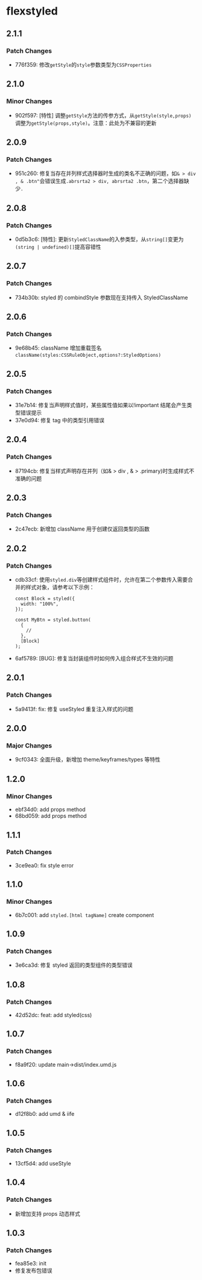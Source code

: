 # flexstyled

## 2.1.1

### Patch Changes

- 776f359: 修改`getStyle`的`style`参数类型为`CSSProperties`

## 2.1.0

### Minor Changes

- 902f597: [特性] 调整`getStyle`方法的传参方式，从`getStyle(style,props)`调整为`getStyle(props,style)`。注意：此处为不兼容的更新

## 2.0.9

### Patch Changes

- 951c260: 修复当存在并列样式选择器时生成的类名不正确的问题，如`& > div , & .btn"`会错误生成`.abrsrta2 > div, abrsrta2 .btn`，第二个选择器缺少`.`

## 2.0.8

### Patch Changes

- 0d5b3c6: [特性]: 更新`StyledClassName`的入参类型，从`string[]`变更为`(string | undefined)[]`提高容错性

## 2.0.7

### Patch Changes

- 734b30b: styled 的 combindStyle 参数现在支持传入 StyledClassName

## 2.0.6

### Patch Changes

- 9e68b45: className 增加重载签名`className(styles:CSSRuleObject,options?:StyledOptions)`

## 2.0.5

### Patch Changes

- 31e7b14: 修复当声明样式值时，某些属性值如果以!important 结尾会产生类型错误提示
- 37e0d94: 修复 tag 中的类型引用错误

## 2.0.4

### Patch Changes

- 87194cb: 修复当样式声明存在并列（如& > div , & > .primary)时生成样式不准确的问题

## 2.0.3

### Patch Changes

- 2c47ecb: 新增加 className 用于创建仅返回类型的函数

## 2.0.2

### Patch Changes

- cdb33cf: 使用`styled.div`等创建样式组件时，允许在第二个参数传入需要合并的样式对象，请参考以下示例：

  ```tsx
  const Block = styled({
    width: "100%",
  });

  const MyBtn = styled.button(
    {
      //
    },
    [Block]
  );
  ```

- 6af5789: [BUG]: 修复当封装组件时如何传入组合样式不生效的问题

## 2.0.1

### Patch Changes

- 5a9413f: fix: 修复 useStyled 重复注入样式的问题

## 2.0.0

### Major Changes

- 9cf0343: 全面升级，新增加 theme/keyframes/types 等特性

## 1.2.0

### Minor Changes

- ebf34d0: add props method
- 68bd059: add props method

## 1.1.1

### Patch Changes

- 3ce9ea0: fix style error

## 1.1.0

### Minor Changes

- 6b7c001: add `styled.[html tagName]` create component

## 1.0.9

### Patch Changes

- 3e6ca3d: 修复 styled 返回的类型组件的类型错误

## 1.0.8

### Patch Changes

- 42d52dc: feat: add styled(css)

## 1.0.7

### Patch Changes

- f8a9f20: update main->dist/index.umd.js

## 1.0.6

### Patch Changes

- d12f8b0: add umd & iife

## 1.0.5

### Patch Changes

- 13cf5d4: add useStyle

## 1.0.4

### Patch Changes

- 新增加支持 props 动态样式

## 1.0.3

### Patch Changes

- fea85e3: init
- 修复发布包错误
